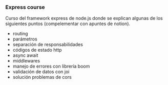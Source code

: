 ### Express course
Curso del framework express de node.js donde se explican algunas de los siguientes puntos (compelementar con apuntes de notion).
- routing
- parámetros
- separación de responsabilidades
- códigos de estado http
- async await
- middlewares
- manejo de errores con librería boom
- validación de datos con joi
- solución problemas de cors
